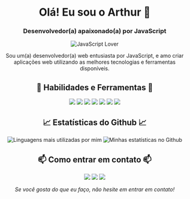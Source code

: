 <!-- Início do README.md -->
<h1 align="center">Olá! Eu sou o Arthur 👋</h1>
<h3 align="center">Desenvolvedor(a) apaixonado(a) por JavaScript</h3>

<p align="center">
  <img src="https://img.shields.io/badge/JavaScript-love-yellow?style=for-the-badge&logo=javascript" alt="JavaScript Lover">
</p>

<p align="center">
  Sou um(a) desenvolvedor(a) web entusiasta por JavaScript, e amo criar aplicações web utilizando as melhores tecnologias e ferramentas disponíveis.
</p>

<h2 align="center">🚀 Habilidades e Ferramentas 🚀</h2>

<p align="center">
  <img src="https://img.shields.io/badge/Code-HTML5-informational?style=for-the-badge&logo=html5&logoColor=white&color=E34F26">
  <img src="https://img.shields.io/badge/Code-CSS3-informational?style=for-the-badge&logo=css3&logoColor=white&color=1572B6">
  <img src="https://img.shields.io/badge/Code-JavaScript-informational?style=for-the-badge&logo=javascript&logoColor=white&color=F7DF1E">
  <img src="https://img.shields.io/badge/Framework-React-informational?style=for-the-badge&logo=react&logoColor=white&color=61DAFB">
  <img src="https://img.shields.io/badge/Tools-Node.js-informational?style=for-the-badge&logo=node.js&logoColor=white&color=339933">
  <img src="https://img.shields.io/badge/Tools-Express-informational?style=for-the-badge&logo=express&logoColor=white&color=000000">
  <img src="https://img.shields.io/badge/Tools-Bootstrap-informational?style=for-the-badge&logo=bootstrap&logoColor=white&color=4848a5">
</p>

<h2 align="center">📈 Estatísticas do Github 📈</h2>

<p align="center">
  <img src="https://github-readme-stats.vercel.app/api/top-langs/?username=LawliL&layout=compact&theme=radical&langs_count=6" alt="Linguagens mais utilizadas por mim">
  <img src="https://github-readme-stats.vercel.app/api?username=LawliL&show_icons=true&theme=radical&line_height=27&count_private=true" alt="Minhas estatísticas no Github">
</p>

<h2 align="center">📫 Como entrar em contato 📫</h2>

<p align="center">
  <a href="https://lawlidev.tk"><img src="https://img.shields.io/badge/Website-lawlidev(offline)-informational?style=for-the-badge&logo=google-chrome&logoColor=white&color=4285F4"></a>
  <a href="https://www.linkedin.com/in/arthur-fernandes-/"><img src="https://img.shields.io/badge/LinkedIn-ArthurFernandes-informational?style=for-the-badge&logo=linkedin&logoColor=white&color=0077B5"></a>
<a href="mailto:[torofote@gmail.com"><img src="https://img.shields.io/badge/Email-torofote@gmail.com-informational?style=for-the-badge&logo=gmail&logoColor=white&color=D14836"></a>

</p>
<p align="center">
  <em>Se você gosta do que eu faço, não hesite em entrar em contato!</em>
</p>
<!-- Fim do README.md -->
